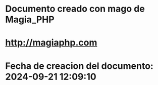 # 
# Documento creado con mago de Magia_PHP 
# http://magiaphp.com 
# Fecha de creacion del documento: 2024-09-21 12:09:10 
